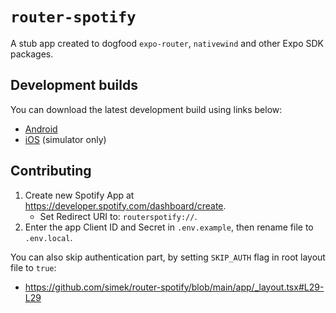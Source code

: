 # `router-spotify`

A stub app created to dogfood `expo-router`, `nativewind` and other Expo SDK packages.

## Development builds

You can download the latest development build using links below:
* [Android](https://expo.dev/accounts/simek/projects/router-spotify/builds/af76897b-52bf-4ffb-bdb9-4bccb7f6591b)
* [iOS](https://expo.dev/accounts/simek/projects/router-spotify/builds/a95f6e87-83da-4d81-a0e6-d0843274b01d) (simulator only)

## Contributing

1. Create new Spotify App at https://developer.spotify.com/dashboard/create.
   * Set Redirect URI to: `routerspotify://`.
2. Enter the app Client ID and Secret in `.env.example`, then rename file to `.env.local`.

You can also skip authentication part, by setting `SKIP_AUTH` flag in root layout file to `true`:
* https://github.com/simek/router-spotify/blob/main/app/_layout.tsx#L29-L29
